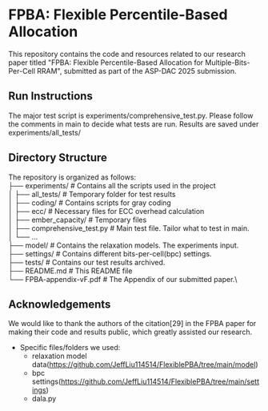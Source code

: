 # FPBA: Flexible Percentile-Based Allocation

This repository contains the code and resources related to our research paper titled "FPBA: Flexible Percentile-Based Allocation for Multiple-Bits-Per-Cell RRAM", submitted as part of the ASP-DAC 2025 submission.

## Run Instructions

The major test script is experiments/comprehensive_test.py. Please follow the comments in main to decide what tests are run. Results are saved under experiments/all_tests/

## Directory Structure

The repository is organized as follows:\
├── experiments/ # Contains all the scripts used in the project\
│ ├── all_tests/ # Temporary folder for test results\
│ ├── coding/ # Contains scripts for gray coding\
│ ├── ecc/ # Necessary files for ECC overhead calculation\
│ ├── ember_capacity/ # Temporary files\
│ ├── comprehensive_test.py # Main test file. Tailor what to test in main.\
│ └── ...\
├── model/ # Contains the relaxation models. The experiments input.\
├── settings/ # Contains different bits-per-cell(bpc) settings.\
├── tests/ # Contains our test results archived.\
├── README.md # This README file\
└── FPBA-appendix-vF.pdf # The Appendix of our submitted paper.\

## Acknowledgements

We would like to thank the authors of the citation[29] in the FPBA paper for making their code and results public, which greatly assisted our research. 
- Specific files/folders we used:
  - relaxation model data(https://github.com/JeffLiu114514/FlexiblePBA/tree/main/model)
  - bpc settings(https://github.com/JeffLiu114514/FlexiblePBA/tree/main/settings)
  - dala.py
